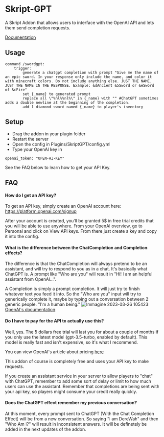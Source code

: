 
# Skript-GPT

A Skript Addon that allows users to interface with the OpenAI API and lets them send completion requests.

[Documentation](https://skripthub.net/docs/?addon=)


## Usage

```
command /swordgpt:
	trigger:
		generate a chatgpt completion with prompt "Give me the name of an epic sword. In your response only include the name, and color it with minecraft colors. Do not include anything else. JUST THE NAME. JUST THE NAME IN THE RESPONSE. Example: &dAncient &5Sword or &eSword of &cFire"
		set {_name} to generated prompt
		replace all \"%nl%%nl%\" in {_name} with "" #ChatGPT sometimes adds a double newline at the beginning of the completion.
		add 1 diamond sword named {_name} to player's inventory
```


## Setup

- Drag the addon in your plugin folder
- Restart the server
- Open the config in Plugins/SkriptGPT/config.yml
- Type your OpenAI key in 
```
openai_token: "OPEN-AI-KEY"
```
See the FAQ below to learn how to get your API Key.


## FAQ

#### How do I get an API key?

To get an API key, simply create an OpenAI account here:
https://platform.openai.com/signup

After your account is created, you'll be granted 5$ in free trial credits that you will be able to use anywhere. From your OpenAI overview, go to Personal and click on View API keys. From there just create a key and copy it into the config. 

#### What is the difference between the ChatCompletion and Completion effects?

The difference is that the ChatCompletion will always pretend to be an assistant, and will try to respond to you as in a chat. It's basically what ChatGPT is. A prompt like "Who are you" will result in "Hi! I am an helpful assistant from OpenAI...".

A Completion is simply a prompt completion. It will just try to finish whatever text you feed it into. So the "Who are you" input will try to generically complete it, maybe by typing out a conversation between 2 generic people. "I'm a human being."
![Immagine 2023-03-26 105423](https://user-images.githubusercontent.com/61651096/227765440-c2904ed0-de59-4060-8e47-a8d146a72ca3.png)
[OpenAI's documentation](https://platform.openai.com/docs/guides/completion)

#### Do I have to pay for the API to actually use this?

Well, yes. The 5 dollars free trial will last you for about a couple of months if you only use the latest model (gpt-3.5-turbo, enabled by default). This model is really fast and isn't expensive, so it's what I recommend. 

You can view OpenAI's article about pricing [here](https://openai.com/pricing)

This addon of course is completely free and uses your API key to make requests.

If you create an assistant service in your server to allow players to "chat" with ChatGPT, remember to add some sort of delay or limit to how much users can use the assistant. Remember that completions are being sent with your api key, so players might consume your credit really quickly.

#### Does the ChatGPT effect remember my previous conversation?

At this moment, every prompt sent to ChatGPT (With the Chat Completion Effect) will be from a new conversation. So saying "I am DereWah" and then "Who Am I?" will result in inconsistent answers. It will be definetely be added in the next updates of the addon.

